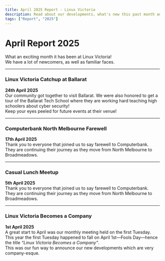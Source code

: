 ```yaml
---
title: April 2025 Report - Linux Victoria 
description: Read about our developments, what's new this past month and what we have been working on.
tags: ["Report", "2025"]
---
```



# April Report 2025

What an exciting month it has been at Linux Victoria!  
We have a lot of newcomers, as well as familiar faces.

---

<!-- ## ![Ballarat Catchup](images/ballarat-catchup.jpg) -->
### Linux Victoria Catchup at Ballarat
**24th April 2025**  
Our community got together to visit Ballarat. We were also honored to get a tour of the Ballarat Tech School where they are working hard teaching high schoolers about cyber security!  
Keep your eyes peeled for future events at their venue!

---

<!-- ## ![Computerbank Farewell](images/computerbank-farewell.jpg) -->
### Computerbank North Melbourne Farewell
**17th April 2025**  
Thank you to everyone that joined us to say farewell to Computerbank. They are continuing their journey as they move from North Melbourne to Broadmeadows.

---

<!-- ## ![Lunch Meetup](/assets/images/Linux-Coffee-Catchup-Ballarrat-20250425.png) -->
### Casual Lunch Meetup
**5th April 2025**  
Thank you to everyone that joined us to say farewell to Computerbank. They are continuing their journey as they move from North Melbourne to Broadmeadows.

---

<!-- ## ![LUV Logo](images/luv-logo.jpg) -->
### Linux Victoria Becomes a Company
**1st April 2025**  
A great start to April was our monthly meeting held on the first Tuesday. This year the first Tuesday happened to fall on April 1st—Fools Day—hence the title *“Linux Victoria Becomes a Company”*.  
This was our fun way to announce our new developments which are very company-esque.
